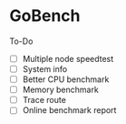 # GoBench

To-Do
 - [ ] Multiple node speedtest
 - [ ] System info
 - [ ] Better CPU benchmark
 - [ ] Memory benchmark
 - [ ] Trace route
 - [ ] Online benchmark report